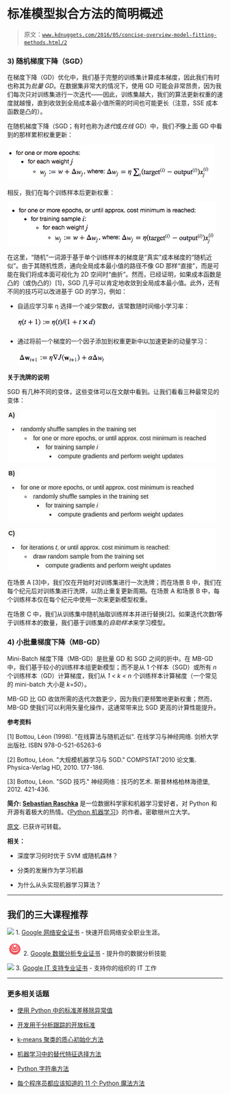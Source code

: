 # 标准模型拟合方法的简明概述

> 原文：[`www.kdnuggets.com/2016/05/concise-overview-model-fitting-methods.html/2`](https://www.kdnuggets.com/2016/05/concise-overview-model-fitting-methods.html/2)

### 3) 随机梯度下降（SGD）

在梯度下降（GD）优化中，我们基于完整的训练集计算成本梯度，因此我们有时也称其为*批量 GD*。在数据集非常大的情况下，使用 GD 可能会非常昂贵，因为我们每次只对训练集进行一次迭代——因此，训练集越大，我们的算法更新权重的速度就越慢，直到收敛到全局成本最小值所需的时间也可能更长（注意，SSE 成本函数是凸的）。

在随机梯度下降（SGD；有时也称为*迭代*或*在线* GD）中，我们*不*像上面 GD 中看到的那样累积权重更新：

![Iterative GD](img/df75da212cfd6178769b879d04e8b876.png)

相反，我们在每个训练样本后更新权重：

![Iterative SGD](img/6addd7ca1e9e10f4658269976691ca14.png)

在这里，“随机”一词源于基于单个训练样本的梯度是“真实”成本梯度的“随机近似”。由于其随机性质，通向全局成本最小值的路径不像 GD 那样“直接”，而是可能在我们将成本面可视化为 2D 空间时“曲折”。然而，已经证明，如果成本函数是凸的（或伪凸的）[1]，SGD 几乎可以肯定地收敛到全局成本最小值。此外，还有不同的技巧可以改进基于 GD 的学习，例如：

+   自适应学习率 η 选择一个减少常数*d*，该常数随时间缩小学习率：

    ![](img/7912a1c822b9d201fb58d0b33f3e8e5d.png)

+   通过将前一个梯度的一个因子添加到权重更新中以加速更新的动量学习：

    ![](img/66a8769e0d9c7c2cfea9dbbf8481676f.png)

**关于洗牌的说明**

SGD 有几种不同的变体，这些变体可以在文献中看到。让我们看看三种最常见的变体：

![Shuffle A](img/c7e5510be283093535708988c6cc554e.png)

![Shuffle B](img/3b510f5554f7ff0ea8e0e76d518ef035.png)

![Shuffle C](img/ce7f311ed56b92dba8bf9225e7e5df12.png)

在场景 A [3]中，我们仅在开始时对训练集进行一次洗牌；而在场景 B 中，我们在每个纪元后对训练集进行洗牌，以防止重复更新周期。在场景 A 和场景 B 中，每个训练样本仅在每个纪元中使用一次来更新模型权重。

在场景 C 中，我们从训练集中随机抽取训练样本并进行替换[2]。如果迭代次数*t*等于训练样本的数量，我们基于训练集的*自助样本*来学习模型。

### 4) 小批量梯度下降（MB-GD）

Mini-Batch 梯度下降（MB-GD）是批量 GD 和 SGD 之间的折中。在 MB-GD 中，我们基于较小的训练样本组更新模型；而不是从 1 个样本（SGD）或所有 *n* 个训练样本（GD）计算梯度，我们从 *1 < k < n* 个训练样本计算梯度（一个常见的 mini-batch 大小是 *k=50*）。

MB-GD 比 GD 收敛所需的迭代次数更少，因为我们更频繁地更新权重；然而，MB-GD 使我们可以利用矢量化操作，这通常带来比 SGD 更高的计算性能提升。

**参考资料**

[1] Bottou, Léon (1998). "在线算法与随机近似". 在线学习与神经网络. 剑桥大学出版社. ISBN 978-0-521-65263-6

[2] Bottou, Léon. "大规模机器学习与 SGD." COMPSTAT'2010 论文集. Physica-Verlag HD, 2010. 177-186.

[3] Bottou, Léon. "SGD 技巧." 神经网络：技巧的艺术. 斯普林格柏林海德堡, 2012. 421-436.

**简介: [Sebastian Raschka](https://twitter.com/rasbt)** 是一位数据科学家和机器学习爱好者，对 Python 和开源有着极大的热情。《[Python 机器学习](https://www.packtpub.com/big-data-and-business-intelligence/python-machine-learning)》的作者。密歇根州立大学。

[原文](https://github.com/rasbt/python-machine-learning-book/blob/master/faq/closed-form-vs-gd.md). 已获许可转载。

**相关：**

+   深度学习何时优于 SVM 或随机森林？

+   分类的发展作为学习机器

+   为什么从头实现机器学习算法？

* * *

## 我们的三大课程推荐

![](img/0244c01ba9267c002ef39d4907e0b8fb.png) 1\. [Google 网络安全证书](https://www.kdnuggets.com/google-cybersecurity) - 快速开启网络安全职业生涯。

![](img/e225c49c3c91745821c8c0368bf04711.png) 2\. [Google 数据分析专业证书](https://www.kdnuggets.com/google-data-analytics) - 提升你的数据分析技能

![](img/0244c01ba9267c002ef39d4907e0b8fb.png) 3\. [Google IT 支持专业证书](https://www.kdnuggets.com/google-itsupport) - 支持你的组织的 IT 工作

* * *

### 更多相关话题

+   [使用 Python 中的标准差移除异常值](https://www.kdnuggets.com/2017/02/removing-outliers-standard-deviation-python.html)

+   [开发用于分析跟踪的开放标准](https://www.kdnuggets.com/2022/07/developing-open-standard-analytics-tracking.html)

+   [k-means 聚类的质心初始化方法](https://www.kdnuggets.com/2020/06/centroid-initialization-k-means-clustering.html)

+   [机器学习中的替代特征选择方法](https://www.kdnuggets.com/2021/12/alternative-feature-selection-methods-machine-learning.html)

+   [Python 字符串方法](https://www.kdnuggets.com/2022/12/python-string-methods.html)

+   [每个程序员都应该知道的 11 个 Python 魔法方法](https://www.kdnuggets.com/11-python-magic-methods-every-programmer-should-know)

